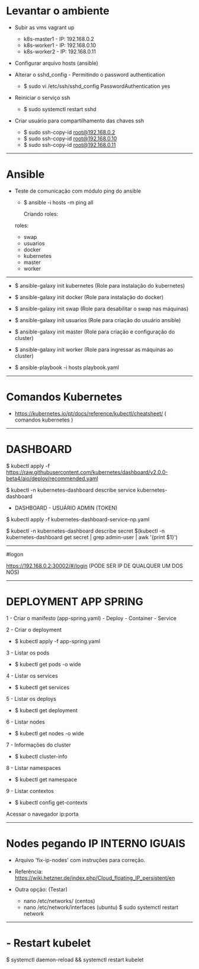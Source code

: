 # Levantar o ambiente

- Subir as vms
  vagrant up

  - k8s-master1 - IP: 192.168.0.2
  - k8s-worker1 - IP: 192.168.0.10
  - k8s-worker2 - IP: 192.168.0.11

- Configurar arquivo hosts (ansible) 

- Alterar o sshd_config - Permitindo o password authentication

  - $ sudo vi /etc/ssh/sshd_config
   PasswordAuthentication yes

- Reiniciar o serviço ssh

  - $ sudo systemctl restart sshd

- Criar usuário para compartilhamento das chaves ssh

  - $  sudo ssh-copy-id root@192.168.0.2
  - $  sudo ssh-copy-id root@192.168.0.10
  - $  sudo ssh-copy-id root@192.168.0.11
---

# Ansible  

- Teste de comunicação com módulo ping do ansible
  - $ ansible -i hosts -m ping all

    Criando roles:
  
  roles:
    - swap
    - usuarios
    - docker
    - kubernetes
    - master
    - worker

---

- $ ansible-galaxy init kubernetes (Role para instalação do kubernetes)
- $ ansible-galaxy init docker (Role para instalação do docker)
- $ ansible-galaxy init swap (Role para desabilitar o swap nas máquinas)
- $ ansible-galaxy init usuarios (Role para criação do usuário ansible)
- $ ansible-galaxy init master (Role para criação e configuração do cluster)
- $ ansible-galaxy init worker (Role para ingressar as máquinas ao cluster)

- $ ansible-playbook -i hosts playbook.yaml
  
---

# Comandos Kubernetes    

- https://kubernetes.io/pt/docs/reference/kubectl/cheatsheet/   ( comandos kubernetes )

---

# DASHBOARD

$ kubectl apply -f https://raw.githubusercontent.com/kubernetes/dashboard/v2.0.0-beta4/aio/deploy/recommended.yaml

$ kubectl -n kubernetes-dashboard describe service kubernetes-dashboard


- DASHBOARD - USUÁRIO ADMIN (TOKEN)

$ kubectl apply -f kubernetes-dashboard-service-np.yaml 

$ kubectl -n kubernetes-dashboard describe secret $(kubectl -n kubernetes-dashboard get secret | grep admin-user | awk '{print $1}')

--- 

#logon

https://192.168.0.2:30002/#/login (PODE SER IP DE QUALQUER UM DOS NÓS)

---

# DEPLOYMENT APP SPRING

1 - Criar o manifesto (app-spring.yaml)
       - Deploy
       - Container
       - Service 

2 - Criar o deployment 
  - $ kubectl apply -f app-spring.yaml  

3 - Listar os pods        
  - $ kubectl get pods -o wide

4 - Listar os services
  - $ kubectl get services

5 - Listar os deploys
  - $ kubectl get deployment

6 - Listar nodes
  - $ kubectl get nodes -o wide

7 - Informações do cluster
  - $ kubectl cluster-info

8 - Listar namespaces
  - $ kubectl get namespace

9 - Listar contextos
  - $ kubectl config get-contexts

Acessar o navegador ip:porta

---

# Nodes pegando IP INTERNO IGUAIS

- Arquivo 'fix-ip-nodes' com instruções para correção.

- Referência: https://wiki.hetzner.de/index.php/Cloud_floating_IP_persistent/en

- Outra opção: (Testar)
  - nano /etc/networks/ (centos)
  - nano /etc/network/interfaces (ubuntu)
$ sudo systemctl restart network

---

# - Restart kubelet
$ systemctl daemon-reload && systemctl restart kubelet


